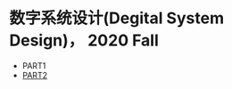 # 数字系统设计(Degital System Design)， 2020 Fall
- PART1
- [PART2](https://github.com/Snowfall99/dsd-labs)
